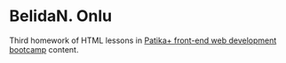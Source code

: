 # BelidaN. Onlu
Third homework of HTML lessons in [Patika+ front-end web development bootcamp](www.patika.dev) content.